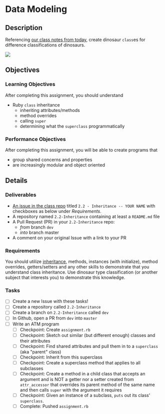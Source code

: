 # Data Modeling

## Description
Referencing [our class notes from today](http://rpearce.gitbooks.io/ruby-june-2015/content/notes/2-2.html), create dinosaur `class`es for difference classifications of dinosaurs.

![](http://ak-hdl.buzzfed.com/static/2014-05/enhanced/webdr06/22/9/anigif_enhanced-buzz-23597-1400765555-7.gif)

## Objectives

### Learning Objectives
After completing this assignment, you should understand
* Ruby `class` inheritance
  * inheriting attributes/methods
  * method overrides
  * calling `super`
  * determining what the `superclass` programmatically

### Performance Objectives
After completing this assignment, you will be able to create programs that
  * group shared concerns and properties
  * are increasingly modular and object oriented

## Details

### Deliverables
* [An issue in the class repo](https://github.com/tiy-chs-ruby/assignments-june-2015) titled `2.2 - Inheritance -- YOUR NAME` with checkboxes as below under _Requirements_.
* A repository named `2.2-Inheritance` containing at least a `README.md` file
* A Pull Request (PR) in your `2.2-Inheritance` repo:
  * _from_ branch `dev`
  * _into_ branch master
* A comment on your original Issue with a link to your PR

### Requirements
You should utilize [inheritance](http://rubylearning.com/satishtalim/ruby_inheritance.html), methods, instances (with initialize), method overrides, getters/setters and any other skills to demonstrate that you understand class inheritance. Use dinosaur type classification (or another subject that interests you) to demonstrate this knowledge.

### Tasks
- [ ] Create a new Issue with these tasks!
- [ ] Create a repository called `2.2-Inheritance`
- [ ] Create a branch on `2.2-Inheritance` called `dev`
- [ ] In Github, open a PR from `dev` into `master`
- [ ] Write an ATM program
  - [ ] Checkpoint: Create `assignment.rb`
  - [ ] Checkpoint: Sketch out similar (but different enough) classes and their attributes
  - [ ] Checkpoint: Find shared attributes and pull them in to a `superclass` (aka "parent" class)
  - [ ] Checkpoint: Inherit from this superclass
  - [ ] Checkpoint: Create a superclass method that applies to all subclasses
  - [ ] Checkpoint: Create a method in a child class that accepts an argument and is NOT a getter nor a setter created from `attr_accessor` that overrides its parent method of the same name and then calls `super` with the argument it requires
  - [ ] Checkpoint: Given an instance of a subclass, `puts` out its class' `superclass`.
  - [ ] Complete: Pushed `assignment.rb`

